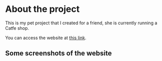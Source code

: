 # About the project

This is my pet project that I created for a friend, she is currently running a Catfe shop.
<br/>

You can access the website at [this link](https://knightz-007.github.io/).
## Some screenshots of the website
